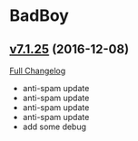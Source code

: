 # BadBoy

## [v7.1.25](https://github.com/funkydude/BadBoy/tree/v7.1.25) (2016-12-08) [](#top)
[Full Changelog](https://github.com/funkydude/BadBoy/compare/v7.1.24...v7.1.25)

- anti-spam update  
- anti-spam update  
- anti-spam update  
- anti-spam update  
- add some debug  
